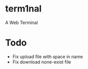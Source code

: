 # term1nal
A Web Terminal

# Todo
* Fix upload file with space in name
* Fix download none-exist file
